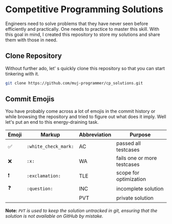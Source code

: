 # Competitive Programming Solutions

Engineers need to solve problems that they have never seen before efficiently and practically. One needs to practice to master this skill. With this goal in mind, I created this repository to store my solutions and share them with those in need.

## Clone Repository

Without further ado, let' s quickly clone this repository so that you can start tinkering with it.

```bash
git clone https://github.com/muj-programmer/cp_solutions.git
```

## Commit Emojis

You have probably come across a lot of emojis in the commit history or while browsing the repository and tried to figure out what does it imply.
Well let's put an end to this energy-draining task.

| Emoji              | Markup               | Abbreviation | Purpose                     |
|--------------------|----------------------|--------------|-----------------------------|
| :white_check_mark: | `:white_check_mark:` | AC           | passed all testcases        |
| :x:                | `:x:`                | WA           | fails one or more testcases |
| :exclamation:      | `:exclamation:`      | TLE          | scope for optimization      |
| :question:         | `:question:`         | INC          | incomplete solution         |
|                    |                      | PVT          | private solution            |

__Note:__ _`PVT` is used to keep the solution untracked in git, ensuring that the solution is not available on GitHub by mistake._
